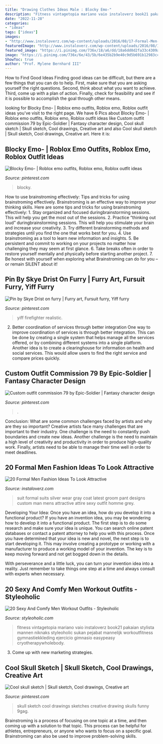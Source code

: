 ```yaml
---
title: "Drawing Clothes Ideas Male : Blocky Emo-"
description: "Fitness vintagetopia mariano vaio instaloverz book21 pakaian stylista mannen niknaks styleoholic sukan pejabat mannelijk workoutfitness gymnastiekkleding ejercicio gimnasio easypeasy cryotherapywholebody"
date: "2022-11-28"
categories:
- "ideas"
tags: ["ideas"]
images:
- "http://www.instaloverz.com/wp-content/uploads/2016/08/17-Formal-Men-Fashion.jpg"
featuredImage: "http://www.instaloverz.com/wp-content/uploads/2016/08/17-Formal-Men-Fashion.jpg"
featured_image: "https://i.pinimg.com/736x/18/a6/dd/18a6dd0d2fa33c4309a66426c48c7b7e--skull-sketch-creative-art.jpg"
image: "https://i.pinimg.com/736x/6e/43/5b/6e435b2b9e40c9d5b691b12983ccd447.jpg"
ShowToc: true
author: "Prof. Mylene Bernhard III"
---
```



How to Find Good Ideas
Finding good ideas can be difficult, but there are a few things that you can do to help. First, make sure that you are asking yourself the right questions. Second, think about what you want to achieve. Third, come up with a plan of action. Finally, check for feasibility and see if it is possible to accomplish the goal through other means.

	

		
looking for Blocky Emo- | Roblox emo outfits, Roblox emo, Roblox outfit ideas you've visit to the right page. We have 6 Pics about Blocky Emo- | Roblox emo outfits, Roblox emo, Roblox outfit ideas like Custom outfit commission 79 by Epic-Soldier | Fantasy character design, Cool skull sketch | Skull sketch, Cool drawings, Creative art and also Cool skull sketch | Skull sketch, Cool drawings, Creative art. Here it is:
		
    
## Blocky Emo- | Roblox Emo Outfits, Roblox Emo, Roblox Outfit Ideas

<img loading=lazy src="https://i.pinimg.com/736x/37/bf/62/37bf62bf780fbaee84d08807042006c8.jpg" onerror="this.onerror=null;this.src='https://tse4.mm.bing.net/th?id=OIP.phEgSyGijq0KPEzOpDFQzwHaNO&amp;pid=15.1';" alt="Blocky Emo- | Roblox emo outfits, Roblox emo, Roblox outfit ideas">

_Source: pinterest.com_

>blocky. 

	

How to use brainstroming effectively: Tips and tricks for using brainstroming effectively.
Brainstroming is an effective way to improve your thinking skills. Here are some tips and tricks for using brainstroming effectively: 1. Stay organized and focused duringbrainstorming sessions. This will help you get the most out of the sessions. 2. Practice “thinking out loud” duringbrainstorming sessions. This will help you stimulate your brain and increase your creativity. 3. Try different brainstorming methods and strategies until you find the one that works best for you. 4. Use brainstroming as a tool to learn new information and insights. 5. Be persistent and commit to working on your projects no matter how challenging they may seem at first glance. 6. Take breaks often in order to restore yourself mentally and physically before starting another project. 7. Be honest with yourself when exploring what Brainstroming can do for you – or remain SILENT about it!

    
## Pin By Skye Drist On Furry | Furry Art, Fursuit Furry, Yiff Furry

<img loading=lazy src="https://i.pinimg.com/736x/6e/43/5b/6e435b2b9e40c9d5b691b12983ccd447.jpg" onerror="this.onerror=null;this.src='https://tse4.mm.bing.net/th?id=OIP.WGBWkL9ylRru0j-JmriXLwHaOG&amp;pid=15.1';" alt="Pin by Skye Drist on furry | Furry art, Fursuit furry, Yiff furry">

_Source: pinterest.com_

>yiff firefighter realistic. 

	

2) Better coordination of services through better integration
One way to improve coordination of services is through better integration. This can be done by creating a single system that helps manage all the services offered, or by combining different systems into a single platform. Another idea is to create a clearinghouse for information on health and social services. This would allow users to find the right service and compare prices quickly.

    
## Custom Outfit Commission 79 By Epic-Soldier | Fantasy Character Design

<img loading=lazy src="https://i.pinimg.com/736x/da/26/e9/da26e9fa90078a2f14209bda5ba10de0.jpg" onerror="this.onerror=null;this.src='https://tse2.mm.bing.net/th?id=OIP.dCbRzsU9Y90z__vFuKFAzwAAAA&amp;pid=15.1';" alt="Custom outfit commission 79 by Epic-Soldier | Fantasy character design">

_Source: pinterest.com_

>. 

	

Conclusion: What are some common challenges faced by artists and why are they so important?
Creative artists face many challenges that are important to their industry. One challenge is the need to constantly push boundaries and create new ideas. Another challenge is the need to maintain a high level of creativity and productivity in order to produce high-quality work. Finally, artists need to be able to manage their time well in order to meet deadlines.

    
## 20 Formal Men Fashion Ideas To Look Attractive

<img loading=lazy src="http://www.instaloverz.com/wp-content/uploads/2016/08/17-Formal-Men-Fashion.jpg" onerror="this.onerror=null;this.src='https://tse4.mm.bing.net/th?id=OIP.kJ3FoDoXf9HHOP7St0sY1AHaLH&amp;pid=15.1';" alt="20 Formal Men Fashion Ideas To Look Attractive">

_Source: instaloverz.com_

>suit formal suits silver wear gray coat latest groom pant designs custom man mens attractive attire sexy outfit homme grey. 

	

Developing Your Idea: Once you have an idea, how do you develop it into a functional product?
If you have an invention idea, you may be wondering how to develop it into a functional product. The first step is to do some research and make sure your idea is unique. You can search online patent databases or contact a patent attorney to help you with this process.
Once you have determined that your idea is new and novel, the next step is to start developing it. This may involve creating a prototype or working with a manufacturer to produce a working model of your invention. The key is to keep moving forward and not get bogged down in the details.

With perseverance and a little luck, you can turn your invention idea into a reality. Just remember to take things one step at a time and always consult with experts when necessary.

    
## 20 Sexy And Comfy Men Workout Outfits - Styleoholic

<img loading=lazy src="https://i.styleoholic.com/2016/02/sexy-and-comfy-men-workout-outfits-1.jpg" onerror="this.onerror=null;this.src='https://tse4.mm.bing.net/th?id=OIP.swAanMep1sz32TPdr6PxOAHaLL&amp;pid=15.1';" alt="20 Sexy And Comfy Men Workout Outfits - Styleoholic">

_Source: styleoholic.com_

>fitness vintagetopia mariano vaio instaloverz book21 pakaian stylista mannen niknaks styleoholic sukan pejabat mannelijk workoutfitness gymnastiekkleding ejercicio gimnasio easypeasy cryotherapywholebody. 

	

3. Come up with new marketing strategies.

    
## Cool Skull Sketch | Skull Sketch, Cool Drawings, Creative Art

<img loading=lazy src="https://i.pinimg.com/736x/18/a6/dd/18a6dd0d2fa33c4309a66426c48c7b7e--skull-sketch-creative-art.jpg" onerror="this.onerror=null;this.src='https://tse3.mm.bing.net/th?id=OIP.KJ9jQG1vOG2uaGpwJayKwQAAAA&amp;pid=15.1';" alt="Cool skull sketch | Skull sketch, Cool drawings, Creative art">

_Source: pinterest.com_

>skull sketch cool drawings sketches creative drawing skulls funny 9gag. 

	

Brainstroming is a process of focusing on one topic at a time, and then coming up with a solution to that topic. This process can be helpful for athletes, entrepreneurs, or anyone who wants to focus on a specific goal. Brainstroming can also be used to improve problem-solving skills.

